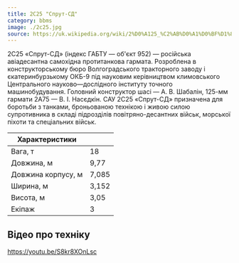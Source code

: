 ```yaml
---
title: 2С25 "Спрут-СД"
category: bbms
image: ./2c25.jpg
source: https://uk.wikipedia.org/wiki/2%D0%A125_%C2%AB%D0%A1%D0%BF%D1%80%D1%83%D1%82-%D0%A1%D0%94%C2%BB
---
```


2С25 «Спрут-СД» (індекс ГАБТУ — об'єкт 952) — російська авіадесантна самохідна протитанкова гармата. Розроблена в конструкторському бюро Волгоградського тракторного заводу і єкатеринбурзькому ОКБ-9 під науковим керівництвом климовського Центрального науково—дослідного інституту точного машинобудування. Головний конструктор шасі — А. В. Шабалін, 125-мм гармати 2А75 — В. І. Насєдкін. САУ 2С25 «Спрут-СД» призначена для боротьби з танками, броньованою технікою і живою силою супротивника в складі підрозділів повітряно-десантних військ, морської піхоти та спеціальних військ.

| Характеристики     |       |
| ------------------ | ----- |
| Вага, т            | 18    |
| Довжина, м         | 9,77  |
| Довжина корпусу, м | 7,085 |
| Ширина, м          | 3,152 |
| Висота, м          | 3,05  |
| Екіпаж             | 3     |

## Відео про техніку

https://youtu.be/S8kr8XOnLsc